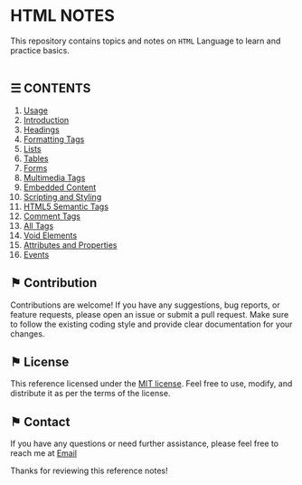 # HTML NOTES

This repository contains topics and notes on `HTML` Language to learn and practice basics.
\
&nbsp;

## &#9776; CONTENTS 
1. [Usage](./usage.md)
2. [Introduction](./introduction.md)
3. [Headings](docs/headings.md)
4. [Formatting Tags](docs/formatting-tags.md)
6. [Lists](docs/lists.md)
7. [Tables](docs/tables.md)
8. [Forms](docs/forms.md)
10. [Multimedia Tags](docs/multimedia-tags.md)
11. [Embedded Content](docs/embedded-content.md)
12. [Scripting and Styling](docs/scripting-and-styling.md)
13. [HTML5 Semantic Tags](docs/html-semantic-tags.md)
14. [Comment Tags](docs/comment-tags.md)
15. [All Tags](./all-tags.md)
16. [Void Elements](./void-elements.md)
17. [Attributes and Properties](docs/attributes-and-properties.md)
18. [Events](docs/events.md)

## &#9873; Contribution

Contributions are welcome! If you have any suggestions, bug reports, or feature requests, please open an issue or submit a pull request. Make sure to follow the existing coding style and provide clear documentation for your changes.

## &#9873; License

This reference licensed under the [MIT license](LICENSE). Feel free to use, modify, and distribute it as per the terms of the license.

## &#9873; Contact

If you have any questions or need further assistance, please feel free to reach me at [Email](mailto:social_text)

Thanks for reviewing this reference notes!
